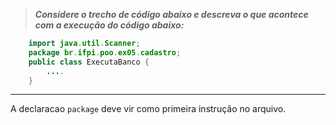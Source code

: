 > _**Considere o trecho de código abaixo e descreva o que acontece com a execução
do código abaixo:**_

```java
    import java.util.Scanner;
    package br.ifpi.poo.ex05.cadastro;
    public class ExecutaBanco {
        ....    
    }
```

---

A declaracao `package` deve vir como primeira instrução no arquivo.
